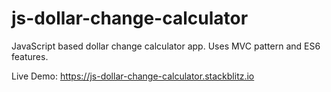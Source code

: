 # js-dollar-change-calculator
JavaScript based dollar change calculator app. 
Uses MVC pattern and ES6 features.

Live Demo:
https://js-dollar-change-calculator.stackblitz.io

